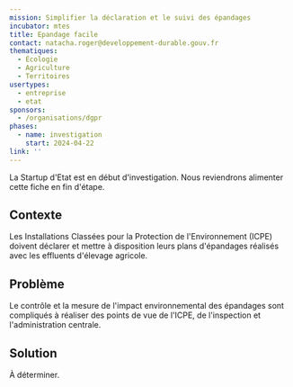 ```yaml
---
mission: Simplifier la déclaration et le suivi des épandages
incubator: mtes
title: Epandage facile
contact: natacha.roger@developpement-durable.gouv.fr
thematiques:
  - Écologie
  - Agriculture
  - Territoires
usertypes:
  - entreprise
  - etat
sponsors:
  - /organisations/dgpr
phases:
  - name: investigation
    start: 2024-04-22
link: ''
---
```

La Startup d'Etat est en début d'investigation. Nous reviendrons alimenter cette fiche en fin d'étape. 

## Contexte
Les Installations Classées pour la Protection de l'Environnement (ICPE) doivent déclarer et mettre à disposition leurs plans d'épandages réalisés avec les effluents d'élevage agricole.

## Problème

Le contrôle et la mesure de l'impact environnemental des épandages sont compliqués à réaliser des points de vue de l'ICPE, de l'inspection et l'administration centrale.

## Solution

À déterminer.
